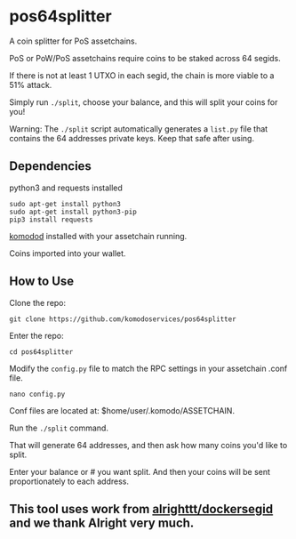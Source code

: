 # pos64splitter

A coin splitter for PoS assetchains.

PoS or PoW/PoS assetchains require coins to be staked across 64 segids.

If there is not at least 1 UTXO in each segid, the chain is more viable to a 51% attack.

Simply run `./split`, choose your balance, and this will split your coins for you!

Warning: The `./split` script automatically generates a `list.py` file that contains the 64 addresses private keys. Keep that safe after using.


## Dependencies
python3 and requests installed 
```shell 
sudo apt-get install python3
sudo apt-get install python3-pip
pip3 install requests
```

[komodod](https://github.com/jl777/komodo) installed with your assetchain running.

Coins imported into your wallet.


## How to Use

Clone the repo:

`git clone https://github.com/komodoservices/pos64splitter`

Enter the repo:

`cd pos64splitter`

Modify the `config.py` file to match the RPC settings in your assetchain .conf file. 

`nano config.py`

Conf files are located at: $home/user/.komodo/ASSETCHAIN.

Run the `./split` command.

That will generate 64 addresses, and then ask how many coins you'd like to split.

Enter your balance or # you want split.  And then your coins will be sent proportionately to each address.



## This tool uses work from [alrighttt/dockersegid](https://github.com/alrighttt/dockersegid) and we thank Alright very much.
